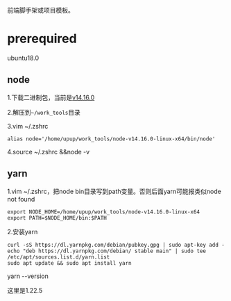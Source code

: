 前端脚手架或项目模板。

# prerequired

ubuntu18.0

## node

1.下载二进制包，当前是[v14.16.0](https://nodejs.org/dist/v14.16.0/node-v14.16.0-linux-x64.tar.xz)

2.解压到`~/work_tools`目录

3.vim ~/.zshrc

```shell
alias node='/home/upup/work_tools/node-v14.16.0-linux-x64/bin/node'
```

4.source  ~/.zshrc &&node -v

## yarn

1.vim ~/.zshrc，把node bin目录写到path变量。否则后面yarn可能报类似node not found

```shell
export NODE_HOME=/home/upup/work_tools/node-v14.16.0-linux-x64
export PATH=$NODE_HOME/bin:$PATH
```

2.安装yarn

```yarn
curl -sS https://dl.yarnpkg.com/debian/pubkey.gpg | sudo apt-key add -
echo "deb https://dl.yarnpkg.com/debian/ stable main" | sudo tee /etc/apt/sources.list.d/yarn.list
sudo apt update && sudo apt install yarn
```

yarn --version

这里是1.22.5
